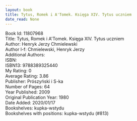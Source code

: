 ```yaml
---
layout: book
title: Tytus, Romek i A'Tomek. Księga XIV. Tytus uczniem
date_read: None
---
```


Book Id: 11807968<br />
Title: Tytus, Romek i A'Tomek. Księga XIV. Tytus uczniem<br />
Author: Henryk Jerzy Chmielewski<br />
Author l-f: Chmielewski, Henryk Jerzy<br />
Additional Authors: <br />
ISBN: <br />
ISBN13: 9788389325440<br />
My Rating: 0<br />
Average Rating: 3.86<br />
Publisher: Prószyński i S-ka<br />
Number of Pages: 64<br />
Year Published: 2009<br />
Original Publication Year: 1980<br />
Date Added: 2020/01/17<br />
Bookshelves: kupka-wstydu<br />
Bookshelves with positions: kupka-wstydu (#813)<br />

